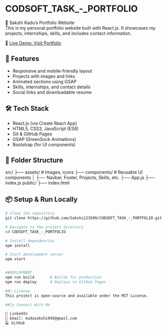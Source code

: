 # CODSOFT_TASK_-_PORTFOLIO

💼 Sakshi Kadu’s Portfolio Website  
This is my personal portfolio website built with React.js. It showcases my projects, internships, skills, and includes contact information.

🔗 [Live Demo: Visit Portfolio](https://sakshi123509.github.io/CODSOFT_TASK_-_PORTFOLIO/)



## 🚀 Features
- Responsive and mobile-friendly layout  
- Projects with images and links  
- Animated sections using GSAP  
- Skills, internships, and contact details  
- Social links and downloadable resume  

## 🛠️ Tech Stack
- React.js (via Create React App)  
- HTML5, CSS3, JavaScript (ES6)  
- Git & GitHub Pages  
- GSAP (GreenSock Animations)  
- Bootstrap (for UI components)  

## 🧾 Folder Structure

src/
├── assets/ # Images, icons
├── components/ # Reusable UI components
│ ├── Navbar, Footer, Projects, Skills, etc.
├── App.js
├── index.js
public/
├── index.html

## 📦 Setup & Run Locally

```bash
# Clone the repository
git clone https://github.com/Sakshi123509/CODSOFT_TASK_-_PORTFOLIO.git

# Navigate to the project directory
cd CODSOFT_TASK_-_PORTFOLIO

# Install dependencies
npm install

# Start development server
npm start


##DEPLOYMENT
npm run build       # Builds for production
npm run deploy      # Deploys to GitHub Pages

##📄 License
This project is open-source and available under the MIT License.

##🙋‍♀️ Connect With Me

💼 LinkedIn
📧 Email: kadusakshi945@gmail.com
💻 GitHub
